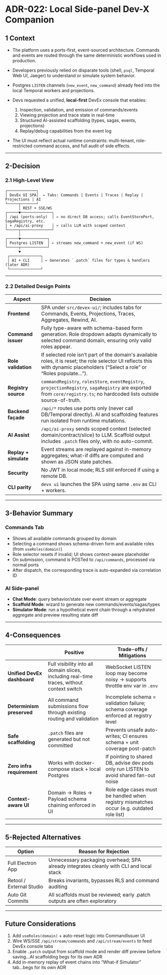 # ADR-022: **Local Side-panel Dev-X Companion**

## 1 Context

* The platform uses a ports-first, event-sourced architecture. Commands and events are routed through the same deterministic workflows used in production.
* Developers previously relied on disparate tools (shell, `psql`, Temporal Web UI, Jaeger) to understand or simulate system behavior.
* Postgres `LISTEN` channels (`new_event`, `new_command`) already feed into the local Temporal workers and projections.
* Devs requested a unified, **local-first** DevEx console that enables:

    1. Inspection, validation, and emission of commands/events
    2. Viewing projection and trace state in real-time
    3. Structured AI-assisted scaffolding (types, sagas, events, projections)
    4. Replay/debug capabilities from the event log
* The UI must reflect actual runtime constraints: multi-tenant, role-restricted command access, and full audit of side effects.

---

## 2-Decision

### 2.1 High-Level View

```
┌─────────────┐
│ DevEx UI SPA│  ← Tabs: Commands | Events | Traces | Replay | Projections | AI
└─────┬───────┘
      │ REST + SSE/WS
┌─────▼──────────────┐
│ /api (ports-only)  │ ← no direct DB access; calls EventStorePort, SagaRegistry, etc.
│ + /api/ai-proxy    │ ← calls LLM with scoped context
└─────┬──────────────┘
      │
┌─────▼────────────┐
│ Postgres LISTEN  │ ← streams new_command + new_event (if WS)
└─────┬────────────┘
      ▼
 ┌──────────────┐
 │ AI + CLI     │ ← Generates `.patch` files for types & handlers (later ADR)
 └──────────────┘
```

---

### 2.2 Detailed Design Points

| Aspect                | Decision                                                                                                                                                                       |
| --------------------- | ------------------------------------------------------------------------------------------------------------------------------------------------------------------------------ |
| **Frontend**          | SPA under `src/devex-ui/`; includes tabs for Commands, Events, Projections, Traces, Aggregates, Rewind, AI.                                                                    |
| **Command issuer**    | Fully type-aware with schema-based form generation. Role dropdown adapts dynamically to selected command domain, ensuring only valid roles appear.                             |
| **Role validation**   | If selected role isn’t part of the domain's available roles, it is reset; the role selector UI reflects this with dynamic placeholders (“Select a role” or “Roles populate…”). |
| **Registry source**   | `commandRegistry`, `rolesStore`, `eventRegistry`, `projectionRegistry`, `sagaRegistry` are exported from `core/registry.ts`; no hardcoded lists outside source-of-truth.       |
| **Backend façade**    | `/api/*` routes use ports only (never call DB/Temporal directly). AI and scaffolding features run isolated from runtime mutations.                                             |
| **AI Assist**         | `/api/ai-proxy` sends scoped context (selected domain/contract/slice) to LLM. Scaffold output includes `.patch` files only, with no auto-commit.                               |
| **Replay + simulate** | Event streams are replayed against in-memory aggregates; what-if diffs are computed and shown as JSON state patches.                                                           |
| **Security**          | No JWT in local mode; RLS still enforced if using a remote DB.                                                                                                                 |
| **CLI parity**        | `devx ui` launches the SPA using same `.env` as CLI + workers.                                                                                                                 |

---

## 3-Behavior Summary

### Commands Tab

* Shows all available commands grouped by domain
* Selecting a command shows schema-driven form and available roles (from `useRoles(domain)`)
* Role selector resets if invalid; UI shows context-aware placeholder
* On submission, command is POSTed to `/api/commands`, processed via normal ports
* After dispatch, the corresponding trace is auto-expanded via correlation ID

### AI Side-panel

* **Chat Mode**: query behavior/state over event stream or aggregate
* **Scaffold Mode**: wizard to generate new commands/events/sagas/types
* **Simulator Mode**: run a hypothetical event chain through a rehydrated aggregate and preview resulting state diff

---

## 4-Consequences

|                             | Positive                                                                                   | Trade-offs / Mitigations                                                                 |
| --------------------------- | ------------------------------------------------------------------------------------------ | ---------------------------------------------------------------------------------------- |
| **Unified DevEx dashboard** | Full visibility into all domain slices, including real-time traces, without context switch | WebSocket LISTEN loop may become noisy → supports throttle env var in `.env`             |
| **Determinism preserved**   | All command submissions flow through existing routing and validation                       | Incomplete schema = validation failure; schema coverage enforced at registry level       |
| **Safe scaffolding**        | `.patch` files are generated but not committed                                             | Prevents unsafe auto-writes; CI ensures schema + unit coverage post-patch                |
| **Zero infra requirement**  | Works with docker-compose stack + local Postgres                                           | If pointing to shared DB, advise dev pods only run LISTEN to avoid shared fan-out noise  |
| **Context-aware UI**        | Domain → Roles → Payload schema chaining enforced in UI                                    | Role edge cases must be handled when registry mismatches occur (e.g. outdated role list) |

---

## 5-Rejected Alternatives

| Option                   | Reason for Rejection                                                                    |
| ------------------------ | --------------------------------------------------------------------------------------- |
| Full Electron App        | Unnecessary packaging overhead; SPA already integrates cleanly with CLI and local stack |
| Retool / External Studio | Breaks invariants, bypasses RLS and command auditing                                    |
| Auto Git Commits         | All scaffolds must be reviewed; early .patch outputs are often exploratory              |

---

## Future Considerations

1. Add `useRoles(domain)` + auto-reset logic into CommandIssuer UI
2. Wire WS/SSE `/api/stream/commands` and `/api/stream/events` to feed DevEx console tabs
3. Enable `.patch` output from scaffold mode and render diff preview before saving...AI scaffolding begs for its own ADR
4. Add in-memory replay of event chains into “What-if Simulator” tab...begs for its own ADR
